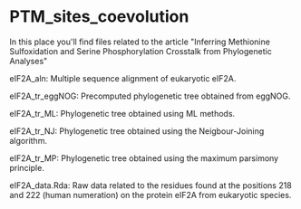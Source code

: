 # PTM_sites_coevolution

In this place you'll find files related to the article 
"Inferring Methionine Sulfoxidation and Serine Phosphorylation Crosstalk from Phylogenetic Analyses"

eIF2A_aln: Multiple sequence alignment of eukaryotic eIF2A.

eIF2A_tr_eggNOG: Precomputed phylogenetic tree obtained from eggNOG.

eIF2A_tr_ML: Phylogenetic tree obtained using ML methods.

eIF2A_tr_NJ: Phylogenetic tree obtained using the Neigbour-Joining algorithm.

eIF2A_tr_MP: Phylogenetic tree obtained using the maximum parsimony principle. 

eIF2A_data.Rda: Raw data related to the residues found at the positions 218 and 222 (human numeration) on the protein eIF2A from eukaryotic species.
